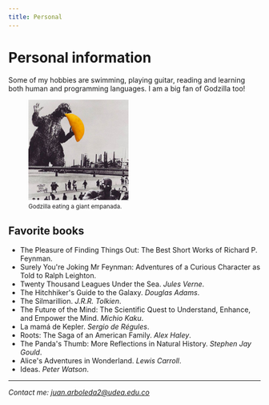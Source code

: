 ```yaml
---
title: Personal
---
```


# Personal information

Some of my hobbies are swimming, playing guitar, reading and learning
both human and programming languages.
I am a big fan of Godzilla too!

<figure>
  <img src="images/godzilla-comiendo-empanada.png" alt="godzilla comiendo empanada" width="200px">
  <figcaption><small>Godzilla eating a giant empanada.</small></figcaption>
</figure>

## Favorite books

- The Pleasure of Finding Things Out: The Best Short Works of Richard P. Feynman.
- Surely You're Joking Mr Feynman: Adventures of a Curious Character as Told to Ralph Leighton.
- Twenty Thousand Leagues Under the Sea. _Jules Verne_.
- The Hitchhiker's Guide to the Galaxy. _Douglas Adams_.
- The Silmarillion. _J.R.R. Tolkien_.
- The Future of the Mind: The Scientific Quest to Understand, Enhance, and Empower the Mind. _Michio Kaku_.
- La mamá de Kepler. _Sergio de Régules_.
- Roots: The Saga of an American Family. _Alex Haley_.
- The Panda's Thumb: More Reflections in Natural History. _Stephen Jay Gould_.
- Alice's Adventures in Wonderland. _Lewis Carroll_.
- Ideas. _Peter Watson_.

<hr>
<div class="footer">
  <address class="mail">
    Contact me: <a href="mailto:juan.arboleda2@udea.edu.co">juan.arboleda2@udea.edu.co</a>
  </address>
</div>

